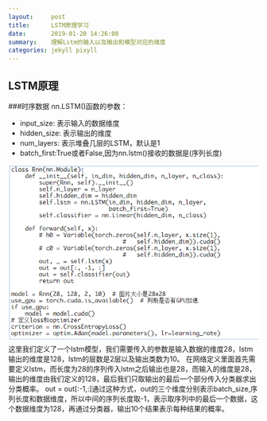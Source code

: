 ```yaml
---
layout:     post
title:      LSTM原理学习
date:       2019-01-20 14:26:00
summary:    理解Lstm的输入以及输出和模型对应的维度
categories: jekyll pixyll
---
```


## LSTM原理

###时序数据
nn.LSTM()函数的参数：
- input_size: 表示输入的数据维度
- hidden_size: 表示输出的维度
- num_layers: 表示堆叠几层的LSTM，默认是1
- batch_first:True或者False,因为nn.lstm()接收的数据是(序列长度)

![](/images/1547967162.jpg)
这里我们定义了一个lstm模型，我们需要传入的参数是输入数据的维度28，lstm输出的维度是128，lstm的层数是2层以及输出类数为10。
在网络定义里面首先需要定义lstm，而长度为28的序列传入lstm之后输出也是28，而输入的维度是28，输出的维度由我们定义的128，最后我们只取输出的最后一个部分传入分类器求出分类概率。
out = out[:-1,:]通过这种方式，out的三个维度分别表示batch_size,序列长度和数据维度，所以中间的序列长度取-1，表示取序列中的最后一个数据，这个数据维度为128，再通过分类器，输出10个结果表示每种结果的概率。
